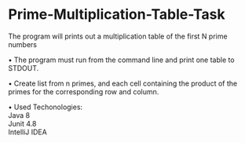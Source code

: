 # Prime-Multiplication-Table-Task
The program will prints out a multiplication table of the first N prime numbers

   • The program must run from the command line and print one table to STDOUT.
   
   • Create list from n primes, 
    and each cell containing the product of the primes for the corresponding row and column.
    
   
   • Used Techonologies:   
     	Java 8   
     	Junit 4.8  
     	IntelliJ IDEA

